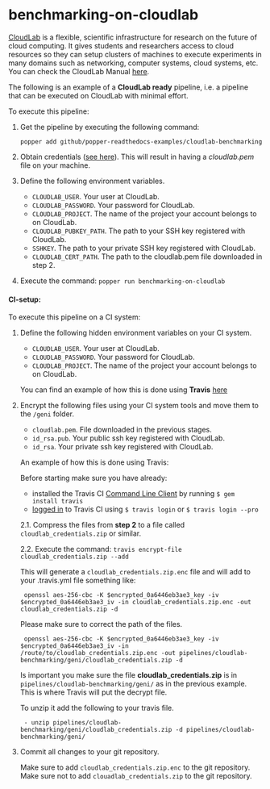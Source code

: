 # benchmarking-on-cloudlab


[CloudLab](https://www.cloudlab.us/) is a flexible, scientific infrastructure for research on the future of cloud computing.
It gives students and researchers access to cloud resources so they can setup clusters of machines to execute experiments
in many domains such as networking, computer systems, cloud systems, etc.
You can check the CloudLab Manual [here](http://docs.cloudlab.us).

The following is an example of a **CloudLab ready** pipeline,
i.e. a pipeline that can be executed on CloudLab with minimal effort. 

To execute this pipeline:

1) Get the pipeline by executing the following command:
    
    `popper add github/popper-readthedocs-examples/cloudlab-benchmarking`

2) Obtain credentials ([see here](http://docs.cloudlab.us/geni-lib/intro/creds/cloudlab.html)).
This will result in having a *cloudlab.pem* file on your machine.

3) Define the following environment variables.

    * `CLOUDLAB_USER`. Your user at CloudLab.
    * `CLOUDLAB_PASSWORD`. Your password for CloudLab.
    * `CLOUDLAB_PROJECT`. The name of the project your account belongs to on CloudLab.
    * `CLOUDLAB_PUBKEY_PATH`. The path to your SSH key registered with CloudLab.
    * `SSHKEY`. The path to your private SSH key registered with CloudLab.
    * `CLOUDLAB_CERT_PATH`. The path to the cloudlab.pem file downloaded in step 2.

4) Execute the command: `popper run benchmarking-on-cloudlab`

#### CI-setup:

To execute this pipeline on a CI system:

 1) Define the following hidden environment variables on your CI system.
 
    *   `CLOUDLAB_USER`. Your user at CloudLab.
    *   `CLOUDLAB_PASSWORD`. Your password for CloudLab.
    *   `CLOUDLAB_PROJECT`. The name of the project your account belongs to on CloudLab.
    
    You can find an example of how this is done using **Travis** [here](https://docs.travis-ci.com/user/environment-variables/#Defining-Variables-in-Repository-Settings)

2) Encrypt the following files using your CI system tools and move them to the `/geni` folder.

    *   `cloudlab.pem`. File downloaded in the previous stages.
    *   `id_rsa.pub`.   Your public ssh key registered with CloudLab.
    *   `id_rsa`.       Your private ssh key registered with CloudLab.
    
    An example of how this is done using Travis:
            
    Before starting make sure you have already:

    * installed the Travis CI [Command Line Client](https://github.com/travis-ci/travis.rb#readme)
    by running `$ gem install travis`
    * [logged in](https://github.com/travis-ci/travis.rb#login) to Travis CI using `$ travis login` or `$ travis login --pro`

    2.1. Compress the files from **step 2** to a file called `cloudlab_credentials.zip` or similar.

    2.2. Execute the command: `travis encrypt-file cloudlab_credentials.zip --add`

    This will generate a `cloudlab_credentials.zip.enc` file and will add to your .travis.yml file something like: 

        openssl aes-256-cbc -K $encrypted_0a6446eb3ae3_key -iv $encrypted_0a6446eb3ae3_iv -in cloudlab_credentials.zip.enc -out cloudlab_credentials.zip -d

    Please make sure to correct the path of the files.

        openssl aes-256-cbc -K $encrypted_0a6446eb3ae3_key -iv $encrypted_0a6446eb3ae3_iv -in /route/to/cloudlab_credentials.zip.enc -out pipelines/cloudlab-benchmarking/geni/cloudlab_credentials.zip -d

    Is important you make sure the file **cloudlab_credentials.zip** is in `pipelines/cloudlab-benchmarking/geni/` as in the previous example.
    This is where Travis will put the decrypt file. 
    
    To unzip it add the following to your travis file.
    
        - unzip pipelines/cloudlab-benchmarking/geni/cloudlab_credentials.zip -d pipelines/cloudlab-benchmarking/geni/


3) Commit all changes to your git repository.
    
    Make sure to add `cloudlab_credentials.zip.enc` to the git repository.
    Make sure not to add `clouadlab_credentials.zip` to the git repository. 
    